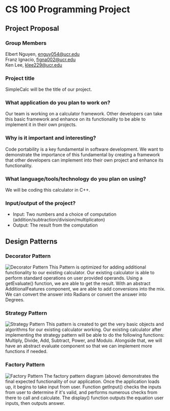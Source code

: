 # CS 100 Programming Project
## Project Proposal
### Group Members
Elbert Nguyen, enguy054@ucr.edu  
Franz Ignacio, figna002@ucr.edu  
Ken Lee, klee229@ucr.edu  
### Project title
SimpleCalc will be the title of our project.
### What application do you plan to work on?
Our team is working on a calculator framework. Other developers can take this basic framework and enhance on its functionality to be able to implement it in their own projects.
### Why is it important and interesting?
Code portability is a key fundamental in software development. We want to demonstrate the importance of this fundamental by creating a framework that other developers can implement into their own project and enhance its functionality. 
### What language/tools/technology do you plan on using?
We will be coding this calculator in C++.
### Input/output of the project?
- Input: Two numbers and a choice of computation (addition/subtraction/division/multiplicaton)
- Output: The result from the computation
## Design Patterns
### Decorator Pattern
![Decorator Pattern](https://github.com/cs100/final-project-elbert-ken-franz/blob/master/class_diagrams/DecoratorPatternFinalProject.jpg)
This Pattern is optimized for adding additional functionality to our existing calculator. 
Our existing calculator is able to perform standard operations on user provided operands. 
Using a getEvaluate() function, we are able to get the result. 
With an abstract AdditionalFeatures component, we are able to add conversions into the mix. 
We can convert the answer into Radians or convert the answer into Degrees.
### Strategy Pattern
![Strategy Pattern](https://github.com/cs100/final-project-elbert-ken-franz/blob/master/class_diagrams/StrategyPatternFinalProject.jpg)
This pattern is created to get the very basic objects and algorithms for our existing calculator working.
Our existing calculator after implementing the strategy pattern will be able to do the following functions:
Multiply, Divide, Add, Subtract, Power, and Modulo. 
Alongside that, we will have an abstract evaluate component so that we can implement more functions if needed.
### Factory Pattern
![Factory Pattern](https://github.com/cs100/final-project-elbert-ken-franz/blob/master/class_diagrams/Factory-Pattern-UML.jpg)
The factory pattern diagram (above) demonstrates the final expected functionality of our application.
Once the application loads up, it begins to take input from user.
Function getInput() checks the inputs from user to determine if it's valid, and performs numerous checks from there to call and calculate.
The display() function outputs the equation user inputs, then outputs answer.
